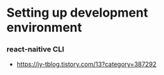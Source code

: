 # Setting up development environment

### react-naitive CLI
* https://jy-tblog.tistory.com/13?category=387292